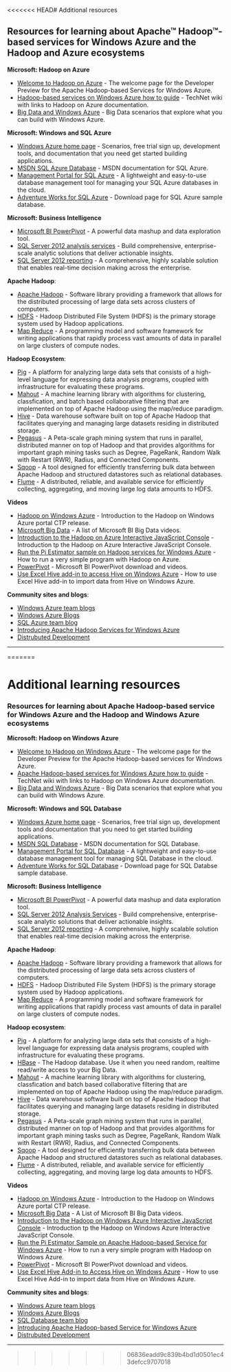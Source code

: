 <properties linkid="develop-dotnet-hadoop-learning-resources" urlDisplayName="Hadoop Learning Resources" pageTitle="Hadoop learning resources (.NET) - Windows Azure" metaKeywords="Azure Hadoop topics" metaDescription="Find a variety of topics about Apache Hadoop-based service for Windows Azure as well as the Hadoop and Windows Azure ecosystems." metaCanonical="" disqusComments="1" umbracoNaviHide="1" />


<<<<<<< HEAD# Additional resources 


<h2 id="Resources"> <a name="Resources">Resources for learning about Apache™ Hadoop™-based services for Windows Azure and the Hadoop and Azure ecosystems</a> </h2>

**Microsoft: Hadoop on Azure**	
* [Welcome to Hadoop on Azure](https://www.hadooponazure.com/) - The welcome page for the Developer Preview for the Apache Hadoop-based Services for Windows Azure. 	
* [Hadoop-based services on Windows Azure how to guide](http://social.technet.microsoft.com/wiki/contents/articles/6206.hadoop-based-services-on-windows-azure-how-to-guide.aspx) - TechNet wiki with links to Hadoop on Azure documentation.	
* [Big Data and Windows Azure](http://www.windowsazure.com/en-us/home/scenarios/big-data/) - Big Data scenarios that explore what you can build with Windows Azure.	

**Microsoft: Windows and SQL Azure**	
* [Windows Azure home page](https://www.windowsazure.com/en-us/) - Scenarios, free trial sign up, development tools, and documentation that you need get started building applications.		
* [MSDN SQL Azure Database](http://msdn.microsoft.com/en-us/library/ee336279.aspx)	- MSDN documentation for SQL Azure. 	
* [Management Portal for SQL Azure](http://msdn.microsoft.com/en-us/library/gg442309.aspx) - A lightweight and easy-to-use database management tool for managing your SQL Azure databases in the cloud. 	
* [Adventure Works for SQL Azure](http://msftdbprodsamples.codeplex.com/releases/view/37304) - Download page for SQL Azure sample database. 	

**Microsoft: Business Intelligence**		
* [Microsoft BI PowerPivot](http://www.microsoft.com/en-us/bi/PowerPivot.aspx) - A powerful data mashup and data exploration tool.  				
* [SQL Server 2012 analysis services](http://www.microsoft.com/sqlserver/en/us/solutions-technologies/business-intelligence/SQL-Server-2012-analysis-services.aspx) - Build comprehensive, enterprise-scale analytic solutions that deliver actionable insights.	
* [SQL Server 2012 reporting](http://www.microsoft.com/sqlserver/en/us/solutions-technologies/business-intelligence/SQL-Server-2012-reporting-services.aspx) - A comprehensive, highly scalable solution that enables real-time decision making across the enterprise. 
	
**Apache Hadoop**:			
* [Apache Hadoop](http://wiki.apache.org/hadoop/HDFS) - Software library providing a framework that allows for the distributed processing of large data sets across clusters of computers.	
* [HDFS](http://hadoop.apache.org/hdfs/) - Hadoop Distributed File System (HDFS) is the primary storage system used by Hadoop applications.		
* [Map Reduce](http://hadoop.apache.org/mapreduce/) - A programming model and software framework for writing applications that rapidly process vast amounts of data in parallel on large clusters of compute nodes.		
	
**Hadoop Ecosystem**:	
* [Pig](http://pig.apache.org/) - A platform for analyzing large data sets that consists of a high-level language for expressing data analysis programs, coupled with infrastructure for evaluating these programs. 			
* [Mahout](http://mahout.apache.org/) -	A machine learning library with algorithms for clustering, classfication, and batch based collaborative filtering that are implemented on top of Apache Hadoop using the map/reduce paradigm.	
* [Hive](https://cwiki.apache.org/confluence/display/Hive/Home)	 - Data warehouse software built on top of Apache Hadoop that facilitates querying and managing large datasets residing in distributed storage. 	
* [Pegasus](http://www.cs.cmu.edu/~pegasus/) - A Peta-scale graph mining system that runs in parallel, distributed manner on top of Hadoop and that provides algorithms for important graph mining tasks such as Degree, PageRank, Random Walk with Restart (RWR), Radius, and Connected Components.	
* [Sqoop](http://sqoop.apache.org/) - A tool designed for efficiently transferring bulk data between Apache Hadoop and structured datastores such as relational databases.	
* [Flume](http://incubator.apache.org/flume/) - A distributed, reliable, and available service for efficiently collecting, aggregating, and moving large log data amounts to HDFS.		


**Videos**	
* [Hadoop on Windows Azure](http://channel9.msdn.com/Events/windowsazure/learn/Hadoop-on-Windows-Azure)	 - Introduction to the Hadoop on Windows Azure portal CTP release. 	
* [Microsoft Big Data](http://www.youtube.com/playlist?list=PLD471EE01A293CC34&feature=plcp)	- A list of Microsoft BI Big Data videos.		
* [Introduction to the Hadoop on Azure Interactive JavaScript Console](http://www.youtube.com/watch?v=alPMYcomUEs) - Introduction tp the Hadoop on Azure Interactive JavaScript Console.		
* [Run the Pi Estimator sample on Hadoop services for Windows Azure](http://social.technet.microsoft.com/wiki/contents/articles/7021.run-the-pi-estimator-sample-on-hadoop-services-for-windows-azure-video.aspx) - How to run a very simple program with Hadoop on Azure.		
* [PowerPivot](http://www.microsoft.com/en-us/bi/PowerPivot.aspx) - Microsoft BI PowerPivot download and videos.		
* [Use Excel Hive add-in to access Hive on Windows Azure](http://www.youtube.com/watch?v=djfpPsGwm6A) - How to use Excel Hive add-in to import data from Hive on Windows Azure. 	

**Community sites and blogs**:	
* [Windows Azure team blogs](http://blogs.msdn.com/b/windowsazure/)		
* [Windows Azure Blogs](http://www.windowsazure.com/en-us/community/blog/)	
* [SQL Azure team  blog](http://blogs.msdn.com/b/sqlazure/)		
* [Introducing Apache Hadoop Services for Windows Azure](http://www.windows-azure.net/introducing-apache-hadoop-services-for-windows-azure/)			
* [Distrubuted Development](http://blogs.msdn.com/b/mariok/archive/2011/05/11/hadoop-in-azure.aspx)




--------------------------------------------------------
=======
# Additional learning resources 

<a name="Resources"> </a>
<h3 class="subtext">Resources for learning about Apache Hadoop-based service for Windows Azure and the Hadoop and Windows Azure ecosystems</h3>

**Microsoft: Hadoop on Windows Azure**	

* [Welcome to Hadoop on Windows Azure](https://www.hadooponazure.com/) - The welcome page for the Developer Preview for the Apache Hadoop-based services for Windows Azure.	
* [Apache Hadoop-based services for Windows Azure how to guide](http://social.technet.microsoft.com/wiki/contents/articles/6206.hadoop-based-services-on-windows-azure-how-to-guide.aspx) - TechNet wiki with links to Hadoop on Windows Azure documentation.	
* [Big Data and Windows Azure](http://www.windowsazure.com/en-us/home/scenarios/big-data/) - Big Data scenarios that explore what you can build with Windows Azure.	

**Microsoft: Windows and SQL Database**	

* [Windows Azure home page](https://www.windowsazure.com/en-us/) - Scenarios, free trial sign up, development tools and documentation that you need to get started building applications.		
* [MSDN SQL Database](http://msdn.microsoft.com/en-us/library/windowsazure/ee336279.aspx)	- MSDN documentation for SQL Database.	
* [Management Portal for SQL Database](http://msdn.microsoft.com/en-us/library/windowsazure/gg442309.aspx) - A lightweight and easy-to-use database management tool for managing SQL Database in the cloud.	
* [Adventure Works for SQL Database](http://msftdbprodsamples.codeplex.com/releases/view/37304) - Download page for SQL Databse sample database.	

**Microsoft: Business Intelligence**		

* [Microsoft BI PowerPivot](http://www.microsoft.com/en-us/bi/PowerPivot.aspx) - A powerful data mashup and data exploration tool. 				
* [SQL Server 2012 Analysis Services](http://www.microsoft.com/sqlserver/en/us/solutions-technologies/business-intelligence/SQL-Server-2012-analysis-services.aspx) - Build comprehensive, enterprise-scale analytic solutions that deliver actionable insights.	
* [SQL Server 2012 reporting](http://www.microsoft.com/sqlserver/en/us/solutions-technologies/business-intelligence/SQL-Server-2012-reporting-services.aspx) - A comprehensive, highly scalable solution that enables real-time decision making across the enterprise. 
	
**Apache Hadoop**:			

* [Apache Hadoop](http://hadoop.apache.org/) - Software library providing a framework that allows for the distributed processing of large data sets across clusters of computers.	
* [HDFS](http://hadoop.apache.org/hdfs/) - Hadoop Distributed File System (HDFS) is the primary storage system used by Hadoop applications.		
* [Map Reduce](http://hadoop.apache.org/mapreduce/) - A programming model and software framework for writing applications that rapidly process vast amounts of data in parallel on large clusters of compute nodes.		
	
**Hadoop ecosystem**:	

* [Pig](http://pig.apache.org/) - A platform for analyzing large data sets that consists of a high-level language for expressing data analysis programs, coupled with infrastructure for evaluating these programs. 		
* [HBase](http://hbase.apache.org/) - The Hadoop database. Use it when you need random, realtime read/write access to your Big Data. 	
* [Mahout](http://mahout.apache.org/) -	A machine learning library with algorithms for clustering, classfication and batch based collaborative filtering that are implemented on top of Apache Hadoop using the map/reduce paradigm.	
* [Hive](https://cwiki.apache.org/confluence/display/Hive/Home)	 - Data warehouse software built on top of Apache Hadoop that facilitates querying and managing large datasets residing in distributed storage. 	
* [Pegasus](http://www.cs.cmu.edu/~pegasus/) - A Peta-scale graph mining system that runs in parallel, distributed manner on top of Hadoop and that provides algorithms for important graph mining tasks such as Degree, PageRank, Random Walk with Restart (RWR), Radius, and Connected Components.	
* [Sqoop](http://sqoop.apache.org/) - A tool designed for efficiently transferring bulk data between Apache Hadoop and structured datastores such as relational databases.	
* [Flume](http://incubator.apache.org/flume/) - A distributed, reliable, and available service for efficiently collecting, aggregating, and moving large log data amounts to HDFS.		


**Videos**	

* [Hadoop on Windows Azure](http://channel9.msdn.com/Events/windowsazure/learn/Introduction-to-Hadoop-on-Windows-Azure)	 - Introduction to the Hadoop on Windows Azure portal CTP release.	
* [Microsoft Big Data](http://www.youtube.com/playlist?list=PLD471EE01A293CC34&feature=plcp)	- A List of Microsoft BI Big Data videos.		
* [Introduction to the Hadoop on Windows Azure Interactive JavaScript Console](http://www.youtube.com/watch?v=alPMYcomUEs) - Introduction tp the Hadoop on Windows Azure Interactive JavaScript Console.		
* [Run the Pi Estimator Sample on Apache Hadoop-based Service for Windows Azure](http://social.technet.microsoft.com/wiki/contents/articles/7021.run-the-pi-estimator-sample-on-hadoop-services-for-windows-azure-video.aspx) - How to run a very simple program with Hadoop on Windows Azure.		
* [PowerPivot](http://www.microsoft.com/en-us/bi/PowerPivot.aspx) - Microsoft BI PowerPivot download and videos.		
* [Use Excel Hive Add-in to Access Hive on Windows Azure](http://channel9.msdn.com/Events/windowsazure/learn/Hadoop-on-Windows-Azure) - How to use Excel Hive Add-in to import data from Hive on Windows Azure. 	

**Community sites and blogs**:	

* [Windows Azure team blogs](http://blogs.msdn.com/b/windowsazure/)		
* [Windows Azure Blogs](http://www.windowsazure.com/en-us/community/blog/)	
* [SQL Database team  blog](http://blogs.msdn.com/b/sqlazure/)		
* [Introducing Apache Hadoop-based Service for Windows Azure](http://www.windows-azure.net/introducing-apache-hadoop-services-for-windows-azure/)			
* [Distrubuted Development](http://blogs.msdn.com/b/mariok/archive/2011/05/11/hadoop-in-azure.aspx)




--------------------------------------------------------
>>>>>>> 06836eadd9c839b4bd1d0501ec43defcc9707018
